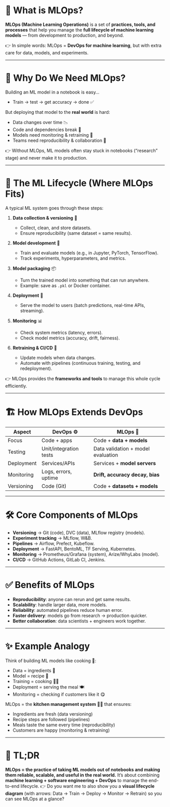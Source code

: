 # 🤔 What is MLOps?

**MLOps (Machine Learning Operations)** is a set of **practices, tools, and processes** that help you manage the **full lifecycle of machine learning models** — from development to production, and beyond.

👉 In simple words:
MLOps = **DevOps for machine learning**, but with extra care for data, models, and experiments.

---

# 🔄 Why Do We Need MLOps?

Building an ML model in a notebook is easy…

* Train → test → get accuracy → done ✅

But deploying that model to the **real world** is hard:

* Data changes over time 📉
* Code and dependencies break 🐛
* Models need monitoring & retraining 🔄
* Teams need reproducibility & collaboration 👥

👉 Without MLOps, ML models often stay stuck in notebooks (“research” stage) and never make it to production.

---

# 🧩 The ML Lifecycle (Where MLOps Fits)

A typical ML system goes through these steps:

1. **Data collection & versioning** 📂

   * Collect, clean, and store datasets.
   * Ensure reproducibility (same dataset = same results).

2. **Model development** 🧠

   * Train and evaluate models (e.g., in Jupyter, PyTorch, TensorFlow).
   * Track experiments, hyperparameters, and metrics.

3. **Model packaging** 📦

   * Turn the trained model into something that can run anywhere.
   * Example: save as `.pkl` or Docker container.

4. **Deployment** 🚀

   * Serve the model to users (batch predictions, real-time APIs, streaming).

5. **Monitoring** 📊

   * Check system metrics (latency, errors).
   * Check model metrics (accuracy, drift, fairness).

6. **Retraining & CI/CD** 🔄

   * Update models when data changes.
   * Automate with pipelines (continuous training, testing, and redeployment).

👉 MLOps provides the **frameworks and tools** to manage this whole cycle efficiently.

---

# 🏗️ How MLOps Extends DevOps

| Aspect     | DevOps ⚙️              | MLOps 🤖                           |
| ---------- | ---------------------- | ---------------------------------- |
| Focus      | Code + apps            | Code + **data + models**           |
| Testing    | Unit/integration tests | Data validation + model evaluation |
| Deployment | Services/APIs          | Services + **model servers**       |
| Monitoring | Logs, errors, uptime   | **Drift, accuracy decay, bias**    |
| Versioning | Code (Git)             | Code + **datasets + models**       |

---

# 🛠️ Core Components of MLOps

* **Versioning** → Git (code), DVC (data), MLflow registry (models).
* **Experiment tracking** → MLflow, W\&B.
* **Pipelines** → Airflow, Prefect, Kubeflow.
* **Deployment** → FastAPI, BentoML, TF Serving, Kubernetes.
* **Monitoring** → Prometheus/Grafana (system), Arize/WhyLabs (model).
* **CI/CD** → GitHub Actions, GitLab CI, Jenkins.

---

# ✅ Benefits of MLOps

* **Reproducibility**: anyone can rerun and get same results.
* **Scalability**: handle larger data, more models.
* **Reliability**: automated pipelines reduce human error.
* **Faster delivery**: models go from research → production quicker.
* **Better collaboration**: data scientists + engineers work together.

---

# ✨ Example Analogy

Think of building ML models like cooking 🍳:

* Data = ingredients 🥦
* Model = recipe 📖
* Training = cooking 👩‍🍳
* Deployment = serving the meal 🍽️
* Monitoring = checking if customers like it 😋

MLOps = the **kitchen management system** 👨‍🍳 that ensures:

* Ingredients are fresh (data versioning)
* Recipe steps are followed (pipelines)
* Meals taste the same every time (reproducibility)
* Customers are happy (monitoring & retraining)

---

# 🏁 TL;DR

**MLOps = the practice of taking ML models out of notebooks and making them reliable, scalable, and useful in the real world.**
It’s about combining **machine learning + software engineering + DevOps** to manage the end-to-end lifecycle.
👉 Do you want me to also show you a **visual lifecycle diagram** (with arrows: Data → Train → Deploy → Monitor → Retrain) so you can see MLOps at a glance?

